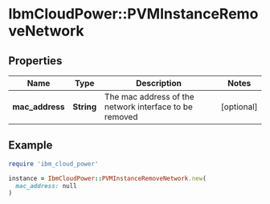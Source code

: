 # IbmCloudPower::PVMInstanceRemoveNetwork

## Properties

| Name | Type | Description | Notes |
| ---- | ---- | ----------- | ----- |
| **mac_address** | **String** | The mac address of the network interface to be removed | [optional] |

## Example

```ruby
require 'ibm_cloud_power'

instance = IbmCloudPower::PVMInstanceRemoveNetwork.new(
  mac_address: null
)
```

